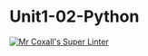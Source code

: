 # Unit1-02-Python
[![Mr Coxall's Super Linter](https://github.com/ICS3U-Programming-JoannaK/Unit1-02-Python/workflows/Mr%20Coxall's%20Super%20Linter/badge.svg)](https://github.com/ICS3U-Programming-JoannaK/Unit1-02-Python/actions/)

